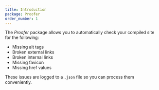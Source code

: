```yaml
---
title: Introduction
package: Proofer
order_number: 1
---
```

The *Proofer* package allows you to automatically check your compiled site for the following:

* Missing alt tags
* Broken external links
* Broken internal links
* Missing favicon
* Missing href values

These issues are logged to a `.json` file so you can process them conveniently.